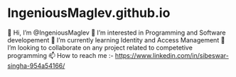 # IngeniousMaglev.github.io

👋 Hi, I’m @IngeniousMaglev
👀 I’m interested in Programming and Software developement
🌱 I’m currently learning Identity and Access Management
💞️ I’m looking to collaborate on any project related to competetive programming
📫 How to reach me :- https://www.linkedin.com/in/sibeswar-singha-954a54166/
